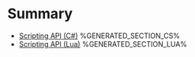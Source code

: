 # Summary

- [Scripting API (C#)](./scripting_api_cs.md)
%GENERATED_SECTION_CS%
- [Scripting API (Lua)](./scripting_api_lua.md)
%GENERATED_SECTION_LUA%
